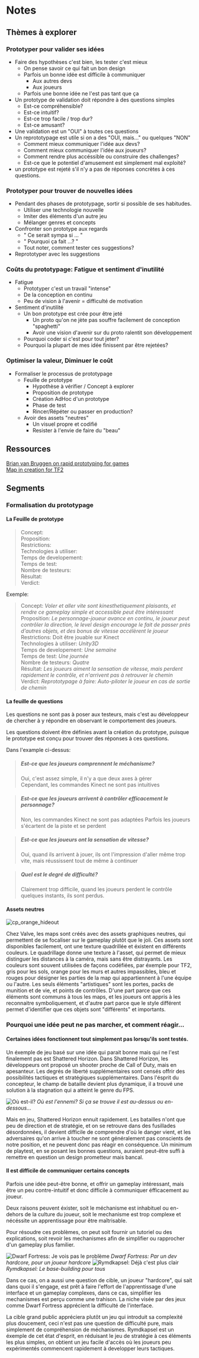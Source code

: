 # Notes

## Thèmes à explorer

### Prototyper pour valider ses idées

+ Faire des hypothèses c'est bien, les tester c'est mieux
  + On pense savoir ce qui fait un bon design
  + Parfois un bonne idée est difficile à communiquer
    + Aux autres devs
    + Aux joueurs
  + Parfois une bonne idée ne l'est pas tant que ça
+ Un prototype de validation doit répondre à des questions simples
  + Est-ce compréhensible?
  + Est-ce intuitif?
  + Est-ce trop facile / trop dur?
  + Est-ce amusant?
+ Une validation est un "OUI" à toutes ces questions
+ Un reprototypage est utile si on a des "OUI, mais..." ou quelques "NON"
  + Comment mieux communiquer l'idée aux devs?
  + Comment mieux communiquer l'idée aux joueurs?
  + Comment rendre plus accéssible ou construire des challenges?
  + Est-ce que le potentiel d'amusement est simplement mal exploité?
+ un prototype est rejeté s'il n'y a pas de réponses concrètes à ces questions.

### Prototyper pour trouver de nouvelles idées

+ Pendant des phases de prototypage, sortir si possible de ses habitudes.
  + Utiliser une technologie nouvelle
  + Imiter des éléments d'un autre jeu
  + Mélanger genres et concepts
+ Confronter son prototype aux regards
  + " Ce serait sympa si ... "
  + " Pourquoi ça fait ...? "
  + Tout noter, comment tester ces suggestions?
+ Reprototyper avec les suggestions

### Coûts du prototypage: Fatigue et sentiment d'inutilité

+ Fatigue
  + Prototyper c'est un travail "intense"
  + De la conception en continu
  + Peu de vision à l'avenir = difficulté de motivation
+ Sentiment d'inutilité
  + Un bon prototype est crée pour être jeté
    + Un proto qu'on ne jète pas souffre facilement de conception "spaghetti"
    + Avoir une vision d'avenir sur du proto ralentit son développement
  + Pourquoi coder si c'est pour tout jeter?
  + Pourquoi la plupart de mes idée finissent par être rejetées?

### Optimiser la valeur, Diminuer le coût

+ Formaliser le processus de prototypage
  + Feuille de prototype
    + Hypothèse à vérifier / Concept à explorer
    + Proposition de prototype
    + Création AdHoc d'un prototype
    + Phase de test
    + Rincer/Répéter ou passer en production?
  + Avoir des assets "neutres"
    + Un visuel propre et codifié
    + Resister à l'envie de faire du "beau"



## Ressources
[Brian van Bruggen on rapid prototyping for games](http://www.brianvanbruggen.com/?page=rapid_prototyping)   
[Map in creation for TF2](http://forums.tf2maps.net/showthread.php?t=5196)



## Segments

### Formalisation du prototypage

#### La Feuille de prototype

> Concept:   
> Proposition:   
> Restrictions:   
> Technologies à utiliser:   
> Temps de developement:   
> Temps de test:   
> Nombre de testeurs:   
> Résultat:   
> Verdict:   

Exemple:

> Concept: *Voler et aller vite sont kinesthetiquement plaisants, et rendre ce gameplay simple et accessible peut être intéressant*   
> Proposition: *Le personnage-joueur avance en continu, le joueur peut contrôler la direction, le level design encourage le fait de passer près d'autres objets, et des bonus de vitesse accélèrent le joueur*   
> Restrictions: Doit être jouable sur Kinect   
> Technologies à utiliser: *Unity3D*   
> Temps de developement: *Une semaine*   
> Temps de test: *Une journée*   
> Nombre de testeurs: *Quatre*   
> Résultat: *Les joueurs aiment la sensation de vitesse, mais perdent rapidement le contrôle, et n'arrivent pas à retrouver le chemin*   
> Verdict: *Reprototypage à faire: Auto-piloter le joueur en cas de sortie de chemin*      


#### La feuille de questions

Les questions ne sont pas à poser aux testeurs, mais c'est au développeur de chercher à y répondre en observant le comportement des joueurs.

Les questions doivent être définies avant la création du prototype, puisque le prototype est conçu pour trouver des réponses à ces questions.

Dans l'example ci-dessus:

> ##### Est-ce que les joueurs comprennent le méchanisme?   
> Oui, c'est assez simple, il n'y a que deux axes à gérer    
> Cependant, les commandes Kinect ne sont pas intuitives

> ##### Est-ce que les joueurs arrivent à contrôler efficacement le personnage?   
> Non, les commandes Kinect ne sont pas adaptées
> Parfois les joueurs s'écartent de la piste et se perdent

> ##### Est-ce que les joueurs ont la sensation de vitesse?   
> Oui, quand ils arrivent à jouer, ils ont l'impression d'aller même trop vite, mais réussissent tout de même à continuer

> ##### Quel est le degré de difficulté?   
> Clairement trop difficile, quand les joueurs perdent le contrôle quelques instants, ils sont perdus.




#### Assets neutres

![cp_orange_hideout](http://www.tbrmaps.com/pictures/tf2/cp_orange_hideout_v1/cp_orange_hideout_v10004.jpg)

Chez Valve, les maps sont créés avec des assets graphiques neutres, qui permettent de se focaliser sur le gameplay plutôt que le joli. Ces assets sont disponibles facilement, ont une texture quadrillée et éxistent en différents couleurs. Le quadrillage donne une texture à l'asset, qui permet de mieux distinguer les distances à la caméra, mais sans être distrayants. Les couleurs sont souvent utilisées de façons codéfiées, par éxemple pour TF2, gris pour les sols, orange pour les murs et autres impassibles, bleu et rouges pour désigner les parties de la map qui appartiennent à l'une équipe ou l'autre. Les seuls éléments "artistiques" sont les portes, packs de munition et de vie, et points de contrôles. D'une part parce que ces éléments sont communs à tous les maps, et les joueurs ont appris à les reconnaitre symboliquement, et d'autre part parce que le style différent permet d'identifier que ces objets sont "différents" et importants.




### Pourquoi une idée peut ne pas marcher, et comment réagir...


#### Certaines idées fonctionnent tout simplement pas lorsqu'ils sont testés.

Un éxemple de jeu basé sur une idée qui parait bonne mais qui ne l'est finalement pas est Shattered Horizon. Dans Shattered Horizon, les développeurs ont proposé un shooter proche de Call of Duty, mais en apesanteur. Les degrés de liberté supplémentaires sont censés offrir des possibilités tactiques et stratégiques supplémentaires. Dans l'ésprit du concepteur, le champ de bataille devient plus dynamique, il a trouvé une solution à la stagnation qui a atteint le genre du FPS.

![Où est-il?](http://i882.photobucket.com/albums/ac26/Hayabusa85Screens/Shattered%20Horizon/shattered_horizon2009-12-0215-45-28.jpg)
*Où est l'ennemi? Si ça se trouve il est au-dessus ou en-dessous...*

Mais en jeu, Shattered Horizon ennuit rapidement. Les batailles n'ont que peu de direction et de stratégie, et on se retrouve dans des fusillades désordonnées, il devient difficile de comprendre d'où le danger vient, et les adversaires qu'on arrive à toucher ne sont généralement pas conscients de notre position, et ne peuvent donc pas réagir en conséquence.
Un minimum de playtest, en se posant les bonnes questions, auraient peut-être suffi à remettre en question un design prometteur mais bancal.


#### Il est difficile de communiquer certains concepts

Parfois une idée peut-être bonne, et offrir un gameplay intéressant, mais être un peu contre-intuitif et donc difficile à communiquer éfficacement au joueur.

Deux raisons peuvent éxister, soit le méchanisme est inhabituel ou en-dehors de la culture du joueur, soit le mechanisme est trop complexe et nécéssite un apprentissage pour être maîtrisable.

Pour résoudre ces problèmes, on peut soit fournir un tutoriel ou des explications, soit revoir les mechanismes afin de simplifier ou rapprocher d'un gameplay plus familier.

![Dwarf Fortress: Je vois pas le problème](http://www.pressxordie.com/wp-content/uploads/df-nogfx.jpg)
*Dwarf Fortress: Par un dev hardcore, pour un joueur hardcore*
![Rymdkapsel: Déjà c'est plus clair](https://lh3.ggpht.com/MK0sMPxnzvPFxE-YsW1GZeGKv6TJsyps9ucO-trna9n6xT_zrYgJocWYEB-AeADDkQ=h900)
*Rymdkapsel: Le base-building pour tous*

Dans ce cas, on a aussi une question de cible, un joueur "hardcore", qui sait dans quoi il s'engage, est prêt à faire l'effort de l'apprentissage d'une interface et un gameplay complexes, dans ce cas, simplifier les mechanismes est perçu comme une trahison. La niche visée par des jeux comme Dwarf Fortress apprécient la difficulté de l'interface.

La cible grand public appréciera plutôt un jeu qui introduit sa complexité plus doucement, ceci n'est pas une question de difficulté pure, mais simplement de compréhension de méchanismes. Rymdkapsel est un éxemple de cet état d'esprit, en réduisant le jeu de stratégie à ces éléments les plus simples, on obtient un jeu facile d'accès où les joueurs peu expérimentés commencent rapidement à developper leurs tactiques.
